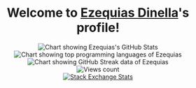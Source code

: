 <h1 align="center">Welcome to <a href="https://www.linkedin.com/in/edinella/" title="LinkedIn Profile of Ezequias Dinella">Ezequias Dinella</a>'s profile!</h1>

<div align="center">
  <img alt="Chart showing Ezequias's GitHub Stats" src="https://github-readme-stats.vercel.app/api?username=edinella&count_private=true&show_icons=true" />
</div>

<div align="center">
  <img alt="Chart showing top programming languages of Ezequias" src="https://github-readme-stats.vercel.app/api/top-langs/?username=edinella&layout=compact" />
</div>

<div align="center">
  <img alt="Chart showing GitHub Streak data of Ezequias" src="https://github-readme-streak-stats.herokuapp.com?user=edinella&hide_border=true)" />
</div>

<div align="center">
  <img alt="Views count" src="https://komarev.com/ghpvc/?username=edinella&color=brightgreen" />
</div>


<div align="center">
  <a href="https://stackoverflow.com/users/1442476/ezequias-dinella/" title="Stack Overflow Profile of Ezequias Dinella">
    <img alt="Stack Exchange Stats" src="https://stackexchange.com/users/flair/1549802.png" />
  </a>
</div>

